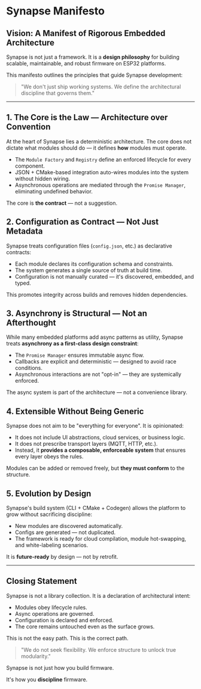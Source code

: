 # Synapse Manifesto

## Vision: A Manifest of Rigorous Embedded Architecture

Synapse is not just a framework. It is a **design philosophy** for building scalable, maintainable, and robust firmware on ESP32 platforms.

This manifesto outlines the principles that guide Synapse development:

> "We don't just ship working systems. We define the architectural discipline that governs them."

---

## 1. The Core is the Law — Architecture over Convention

At the heart of Synapse lies a deterministic architecture. The core does not dictate what modules should do — it defines **how** modules must operate.

* The `Module Factory` and `Registry` define an enforced lifecycle for every component.
* JSON + CMake-based integration auto-wires modules into the system without hidden wiring.
* Asynchronous operations are mediated through the `Promise Manager`, eliminating undefined behavior.

The core is **the contract** — not a suggestion.

## 2. Configuration as Contract — Not Just Metadata

Synapse treats configuration files (`config.json`, etc.) as declarative contracts:

* Each module declares its configuration schema and constraints.
* The system generates a single source of truth at build time.
* Configuration is not manually curated — it's discovered, embedded, and typed.

This promotes integrity across builds and removes hidden dependencies.

## 3. Asynchrony is Structural — Not an Afterthought

While many embedded platforms add async patterns as utility, Synapse treats **asynchrony as a first-class design constraint**:

* The `Promise Manager` ensures immutable async flow.
* Callbacks are explicit and deterministic — designed to avoid race conditions.
* Asynchronous interactions are not "opt-in" — they are systemically enforced.

The async system is part of the architecture — not a convenience library.

## 4. Extensible Without Being Generic

Synapse does not aim to be "everything for everyone". It is opinionated:

* It does not include UI abstractions, cloud services, or business logic.
* It does not prescribe transport layers (MQTT, HTTP, etc.).
* Instead, it **provides a composable, enforceable system** that ensures every layer obeys the rules.

Modules can be added or removed freely, but **they must conform** to the structure.

## 5. Evolution by Design

Synapse's build system (CLI + CMake + Codegen) allows the platform to grow without sacrificing discipline:

* New modules are discovered automatically.
* Configs are generated — not duplicated.
* The framework is ready for cloud compilation, module hot-swapping, and white-labeling scenarios.

It is **future-ready** by design — not by retrofit.

---

## Closing Statement

Synapse is not a library collection. It is a declaration of architectural intent:

* Modules obey lifecycle rules.
* Async operations are governed.
* Configuration is declared and enforced.
* The core remains untouched even as the surface grows.

This is not the easy path. This is the correct path.

> "We do not seek flexibility. We enforce structure to unlock true modularity."

Synapse is not just how you build firmware.

It's how you **discipline** firmware.
